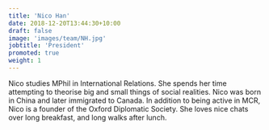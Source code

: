 ```yaml
---
title: 'Nico Han'
date: 2018-12-20T13:44:30+10:00
draft: false
image: 'images/team/NH.jpg'
jobtitle: 'President'
promoted: true
weight: 1
---
```


Nico studies MPhil in International Relations. She spends her time attempting to theorise big and small things of social realities. Nico was born in China and later immigrated to Canada. In addition to being active in MCR, Nico is a founder of the Oxford Diplomatic Society. She loves nice chats over long breakfast, and long walks after lunch.

